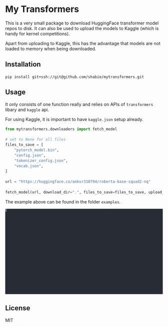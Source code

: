 # My Transformers

This is a very small package to download HuggingFace transformer model repos to disk. It can also
be used to upload the models to Kaggle (which is handy for kernel competitions).

Apart from uploading to Kaggle, this has the advantage that models are not loaded to memory when being downloaded.

## Installation

`pip install git+ssh://git@github.com/shabie/mytransformers.git`

## Usage
It only consists of one function really and relies on APIs of `transformers` libary and `kaggle`
api.

For using Kaggle, it is important to have `kaggle.json` setup already.

```python
from mytransformers.downloaders import fetch_model

# set to None for all files
files_to_save = [
    "pytorch_model.bin",
    "config.json",
    "tokenizer_config.json",
    "vocab.json",
]

url = "https://huggingface.co/ankur310794/roberta-base-squad2-nq"

fetch_model(url, download_dir=".", files_to_save=files_to_save, upload_to_kaggle=True)
```

The example above can be found in the folder `examples`.


![example of fetch model](examples/example.svg)

## License
MIT
